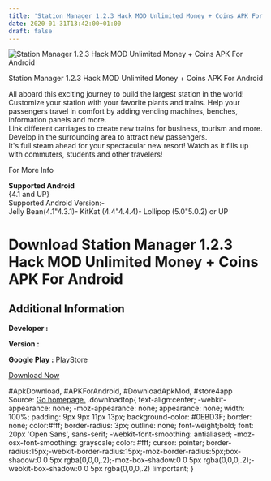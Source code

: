 ```yaml
---
title: 'Station Manager 1.2.3 Hack MOD Unlimited Money + Coins APK For Android'
date: 2020-01-31T13:42:00+01:00
draft: false
---
```


![Station Manager 1.2.3 Hack MOD Unlimited Money + Coins APK For Android](https://i1.wp.com/apkhome.net/wp-content/uploads/2016/09/Station-Manager-1.2.3.png "Station Manager 1.2.3 Hack MOD Unlimited Money + Coins APK For Android")

  

Station Manager 1.2.3 Hack MOD Unlimited Money + Coins APK For Android

All aboard this exciting journey to build the largest station in the world!  
Customize your station with your favorite plants and trains. Help your passengers travel in comfort by adding vending machines, benches, information panels and more.  
Link different carriages to create new trains for business, tourism and more. Develop in the surrounding area to attract new passengers.  
It's full steam ahead for your spectacular new resort! Watch as it fills up with commuters, students and other travelers!

For More Info

**Supported Android**  
{4.1 and UP}  
Supported Android Version:-  
Jelly Bean(4.1"4.3.1)- KitKat (4.4"4.4.4)- Lollipop (5.0"5.0.2) or UP

Download Station Manager 1.2.3 Hack MOD Unlimited Money + Coins APK For Android
===============================================================================

Additional Information
----------------------

**Developer :**

**Version :**

**Google Play :** PlayStore

  

[Download Now](https://store4app.co/post/station-manager-1-2-3-hack-mod-unlimited-money-coins-apk-for-android_1573670884)

  
#ApkDownload, #APKForAndroid, #DownloadApkMod, #store4app  
Source: [Go homepage.](https://store4app.co/post/station-manager-1-2-3-hack-mod-unlimited-money-coins-apk-for-android_1573670884) .downloadtop{ text-align:center; -webkit-appearance: none; -moz-appearance: none; appearance: none; width: 100%; padding: 9px 9px 11px 13px; background-color: #0EBD3F; border: none; color:#fff; border-radius: 3px; outline: none; font-weight;bold; font: 20px 'Open Sans', sans-serif; -webkit-font-smoothing: antialiased; -moz-osx-font-smoothing: grayscale; color: #fff; cursor: pointer; border-radius:15px;-webkit-border-radius:15px;-moz-border-radius:5px;box-shadow:0 0 5px rgba(0,0,0,.2);-moz-box-shadow:0 0 5px rgba(0,0,0,.2);-webkit-box-shadow:0 0 5px rgba(0,0,0,.2) !important; }